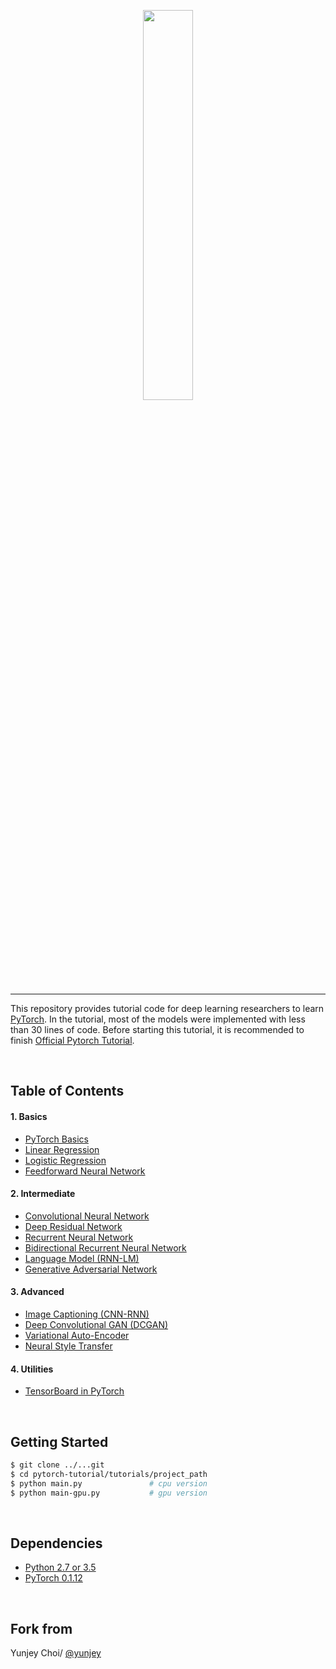 <p align="center"><img width="40%" src="logo/pytorch_logo.png" /></p>

--------------------------------------------------------------------------------

This repository provides tutorial code for deep learning researchers to learn [PyTorch](https://github.com/pytorch/pytorch). In the tutorial, most of the models were implemented with less than 30 lines of code. Before starting this tutorial, it is recommended to finish [Official Pytorch Tutorial](http://pytorch.org/tutorials/beginner/deep_learning_60min_blitz.html).


<br/>

## Table of Contents

#### 1. Basics
* [PyTorch Basics](../../tree/master/tutorials/01-basics/pytorch_basics/main.py)
* [Linear Regression](../../tree/master/tutorials/01-basics/linear_regression/main.py#L24-L31)
* [Logistic Regression](../../tree/master/tutorials/01-basics/logistic_regression/main.py#L35-L42)
* [Feedforward Neural Network](../../tree/master/tutorials/01-basics/feedforward_neural_network/main.py#L36-L47)

#### 2. Intermediate
* [Convolutional Neural Network](../../tree/master/tutorials/02-intermediate/convolutional_neural_network/main.py#L33-L53)
* [Deep Residual Network](../../tree/master/tutorials/02-intermediate/deep_residual_network/main.py#L67-L103)
* [Recurrent Neural Network](../../tree/master/tutorials/02-intermediate/recurrent_neural_network/main.py#L38-L56)
* [Bidirectional Recurrent Neural Network](../../tree/master/tutorials/02-intermediate/bidirectional_recurrent_neural_network/main.py#L38-L57)
* [Language Model (RNN-LM)](../../tree/master/tutorials/02-intermediate/language_model/main.py#L28-L53)
* [Generative Adversarial Network](../../blob/master/tutorials/02-intermediate/generative_adversarial_network/main.py#L34-L50)

#### 3. Advanced
* [Image Captioning (CNN-RNN)](../../tree/master/tutorials/03-advanced/image_captioning)
* [Deep Convolutional GAN (DCGAN)](../../tree/master/tutorials/03-advanced/deep_convolutional_gan)
* [Variational Auto-Encoder](../../tree/master/tutorials/03-advanced/variational_auto_encoder)
* [Neural Style Transfer](../../tree/master/tutorials/03-advanced/neural_style_transfer)

#### 4. Utilities
* [TensorBoard in PyTorch](../../tree/master/tutorials/04-utils/tensorboard)



<br/>

## Getting Started
```bash
$ git clone ../...git
$ cd pytorch-tutorial/tutorials/project_path
$ python main.py               # cpu version
$ python main-gpu.py           # gpu version
```

<br/>

## Dependencies
* [Python 2.7 or 3.5](https://www.continuum.io/downloads)
* [PyTorch 0.1.12](http://pytorch.org/)



<br/>


## Fork from
Yunjey Choi/ [@yunjey](https://github.com/yunjey)

